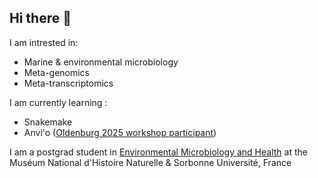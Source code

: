 ## Hi there 👋
I am intrested in: 
- Marine & environmental microbiology
- Meta-genomics
- Meta-transcriptomics

I am currently learning : 
- Snakemake
- Anvi'o ([Oldenburg 2025 workshop participant](https://anvio.org/workshops/2025-oldenburg/#list-of-participants))

I am a postgrad student in [Environmental Microbiology and Health]() at the Muséum National d'Histoire Naturelle & Sorbonne Université, France
<!--
**garancegl/garancegl** is a ✨ _special_ ✨ repository because its `README.md` (this file) appears on your GitHub profile.

Here are some ideas to get you started:

- 🔭 I’m currently working on ...
- 🌱 I’m currently learning ...
- 👯 I’m looking to collaborate on ...
- 🤔 I’m looking for help with ...
- 💬 Ask me about ...
- 📫 How to reach me: ...
- 😄 Pronouns: ...
- ⚡ Fun fact: ...
-->
